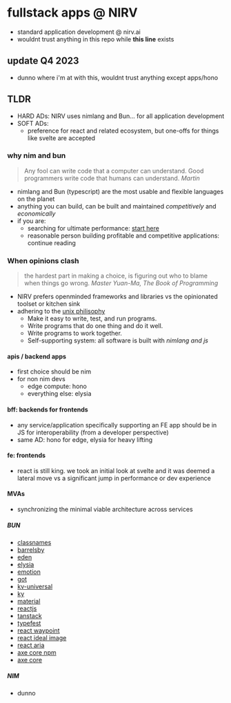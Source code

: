# fullstack apps @ NIRV

- standard application development @ nirv.ai
- wouldnt trust anything in this repo while **this line** exists

## update Q4 2023

- dunno where i'm at with this, wouldnt trust anything except apps/hono

## TLDR

- HARD ADs: NIRV uses nimlang and Bun... for all application development
- SOFT ADs:
  - preference for react and related ecosystem, but one-offs for things like svelte are accepted

### why nim and bun

> Any fool can write code that a computer can understand. Good programmers write code that humans can understand. _Martin_

- nimlang and Bun (typescript) are the most usable and flexible languages on the planet
- anything you can build, can be built and maintained _competitively_ and _economically_
- if you are:
  - searching for ultimate performance: [start here](https://www.wikihow.com/Start-Programming-in-Assembly)
  - reasonable person building profitable and competitive applications: continue reading

### When opinions clash

> the hardest part in making a choice, is figuring out who to blame when things go wrong. _Master Yuan-Ma, The Book of Programming_

- NIRV prefers openminded frameworks and libraries vs the opinionated toolset or kitchen sink
- adhering to the [unix philisophy](https://en.wikipedia.org/wiki/Unix_philosophy)
  - Make it easy to write, test, and run programs.
  - Write programs that do one thing and do it well.
  - Write programs to work together.
  - Self-supporting system: all software is built with _nimlang and js_

#### apis / backend apps

- first choice should be nim
- for non nim devs
  - edge compute: hono
  - everything else: elysia

#### bff: backends for frontends

- any service/application specifically supporting an FE app should be in JS for interoperability (from a developer perspective)
- same AD: hono for edge, elysia for heavy lifting

#### fe: frontends

- react is still king. we took an initial look at svelte and it was deemed a lateral move vs a significant jump in performance or dev experience

#### MVAs

- synchronizing the minimal viable architecture across services

##### BUN

- [classnames](https://github.com/JedWatson/classnames)
- [barrelsby](https://github.com/bencoveney/barrelsby)
- [eden](https://elysiajs.com/plugins/eden/overview.html)
- [elysia](https://elysiajs.com/introduction.html)
- [emotion](https://github.com/emotion-js/emotion/tree/main)
- [got](https://github.com/sindresorhus/got)
- [kv-universal](https://github.com/sindresorhus/ky-universal)
- [ky](https://github.com/sindresorhus/ky)
- [material](https://github.com/mui/material-ui)
- [reactjs](https://react.dev/)
- [tanstack](https://tanstack.com/)
- [typefest](https://github.com/sindresorhus/type-fest)
- [react waypoint](https://github.com/civiccc/react-waypoint)
- [react ideal image](https://github.com/stereobooster/react-ideal-image/tree/master)
- [react aria](https://react-spectrum.adobe.com/react-aria/)
- [axe core npm](https://github.com/dequelabs/axe-core-npm)
- [axe core](https://github.com/dequelabs/axe-core)

##### NIM

- dunno
